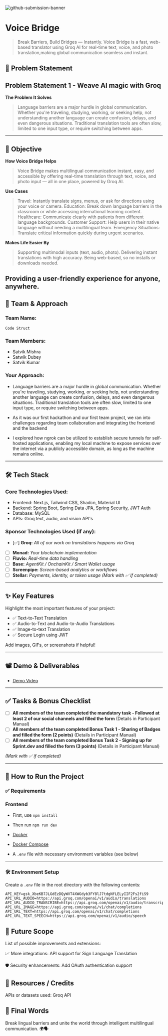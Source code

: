 ![github-submission-banner](https://github.com/user-attachments/assets/a1493b84-e4e2-456e-a791-ce35ee2bcf2f)

# Voice Bridge

> Break Barriers, Build Bridges — Instantly.
> Voice Bridge is a fast, web-based translator using Groq AI for real-time text, voice, and photo translation,making global communication seamless and instant.

## 📌 Problem Statement

## Problem Statement 1 - Weave Al magic with Groq
**The Problem It Solves**
> Language barriers are a major hurdle in global communication. Whether you're traveling, studying, working, or seeking help, not understanding another language can create confusion, delays, and even dangerous situations. Traditional translation tools are often slow, limited to one input type, or require switching between apps.

---

## 🎯 Objective

**How Voice Bridge Helps**
> Voice Bridge makes multilingual communication instant, easy, and accessible by offering real-time translation through text, voice, and photo input — all in one place, powered by Groq AI.


**Use Cases**
> Travel: Instantly translate signs, menus, or ask for directions using your voice or camera.
> Education: Break down language barriers in the classroom or while accessing international learning content.
> Healthcare: Communicate clearly with patients from different language backgrounds.
> Customer Support: Help users in their native language without needing a multilingual team.
> Emergency Situations: Translate critical information quickly during urgent scenarios.

**Makes Life Easier By**
> Supporting multimodal inputs (text, audio, photo).
> Delivering instant translations with high accuracy.
> Being web-based, so no installs or downloads needed.

Providing a user-friendly experience for anyone, anywhere.
---

## 🧠 Team & Approach

### Team Name:  
`Code Struct`

### Team Members:  
- Satvik Mishra
- Satwik Dubey
- Satvik Kumar

### Your Approach:  
- Language barriers are a major hurdle in global communication. Whether you're traveling, studying, working, or seeking help, not understanding another language can create confusion, delays, and even dangerous situations. Traditional translation tools are often slow, limited to one input type, or require switching between apps.

- As it was our first hackathon and our first team project, we ran into challenges regarding team collaboration and integrating the frontend and the backend

- I explored how ngrok can be utilized to establish secure tunnels for self-hosted applications, enabling my local machine to expose services over the internet via a publicly accessible domain, as long as the machine remains online.

---

## 🛠️ Tech Stack

### Core Technologies Used:
- Frontend: Next.js, Tailwind CSS, Shadcn, Material UI
- Backend: Spring Boot, Spring Data JPA, Spring Security, JWT Auth
- Database: MySQL
- APIs: Groq text, audio, and vision API's

### Sponsor Technologies Used (if any):
- [✅] **Groq:** _All of our work on translations happens via Groq_  
- [ ] **Monad:** _Your blockchain implementation_  
- [ ] **Fluvio:** _Real-time data handling_  
- [ ] **Base:** _AgentKit / OnchainKit / Smart Wallet usage_  
- [ ] **Screenpipe:** _Screen-based analytics or workflows_  
- [ ] **Stellar:** _Payments, identity, or token usage_
*(Mark with ✅ if completed)*
---

## ✨ Key Features

Highlight the most important features of your project:

- ✅ Text-to-Text Translation
- ✅ Audio-to-Text and Audio-to-Audio Translations
- ✅ Image-to-text Translation
- ✅ Secure Login using JWT

Add images, GIFs, or screenshots if helpful!

---

## 📽️ Demo & Deliverables

- [Demo Video](https://www.youtube.com/watch?v=W5h3b5eoeSU)

---

## ✅ Tasks & Bonus Checklist

- [ ] **All members of the team completed the mandatory task - Followed at least 2 of our social channels and filled the form** (Details in Participant Manual)  
- [ ] **All members of the team completed Bonus Task 1 - Sharing of Badges and filled the form (2 points)**  (Details in Participant Manual)
- [ ] **All members of the team completed Bonus Task 2 - Signing up for Sprint.dev and filled the form (3 points)**  (Details in Participant Manual)

*(Mark with ✅ if completed)*

---

## 🧪 How to Run the Project

### ✅ Requirements

### Frontend
- First, use `npm install`
- Then run `npm run dev`

- [Docker](https://www.docker.com/)
- [Docker Compose](https://docs.docker.com/compose/)
- A `.env` file with necessary environment variables (see below)

---

### 🛠️ Environment Setup

Create a `.env` file in the root directory with the following contents:

```env
API_KEY=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
API_URL_AUDIO=https://api.groq.com/openai/v1/audio/translations
API_URL_AUDIO_TRANSCRIBE=https://api.groq.com/openai/v1/audio/transcriptions
API_URL_IMAGE=https://api.groq.com/openai/v1/chat/completions
API_URL_TEXT=https://api.groq.com/openai/v1/chat/completions
API_URL_TEXT_SPEECH=https://api.groq.com/openai/v1/audio/speech
```
## 🧬 Future Scope
List of possible improvements and extensions:

📈 More integrations: API support for Sign Language Translation

🛡️ Security enhancements: Add OAuth authentication support

## 📎 Resources / Credits
APIs or datasets used: Groq API

## 🏁 Final Words
Break lingual barriers and unite the world through intelligent multilingual communication. 🌍🗣️

